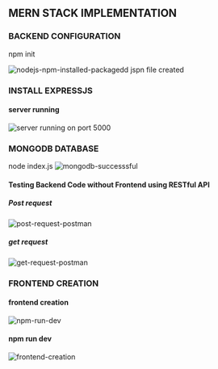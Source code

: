 ## MERN STACK IMPLEMENTATION

### BACKEND CONFIGURATION
npm init

![nodejs-npm-installed-packagedd jspn file created](https://user-images.githubusercontent.com/102744118/173617932-f4a55547-a6c5-4075-9fee-499f95b00902.png)

### INSTALL EXPRESSJS
#### server running 
![server running on port 5000](https://user-images.githubusercontent.com/102744118/173619275-d1643d59-edc3-4ccf-a26e-023d50038f61.png)

### MONGODB DATABASE
node index.js
![mongodb-successsful](https://user-images.githubusercontent.com/102744118/173621013-cbd70c89-9ded-404b-b85a-36b87f03f98b.png)

#### Testing Backend Code without Frontend using RESTful API 
##### Post request 
![post-request-postman](https://user-images.githubusercontent.com/102744118/173621406-30e83301-1340-44e5-ab93-25bbac35b14c.png)

##### get request 
![get-request-postman](https://user-images.githubusercontent.com/102744118/173621792-13468aeb-ab18-46ba-8e3c-2c8eddd41d24.png)

### FRONTEND CREATION
#### frontend creation  

![npm-run-dev](https://user-images.githubusercontent.com/102744118/173622535-d72b091c-36d2-4fae-9e50-efda92ba445a.png)

#### npm run dev 
![frontend-creation](https://user-images.githubusercontent.com/102744118/173622704-763841bc-8664-4fe1-b42a-956ecb8426ae.png)





